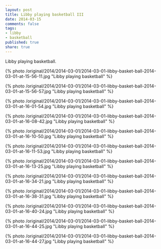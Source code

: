 ```yaml
---
layout: post
title: Libby playing basketball III
date: 2014-03-15
comments: false
tags:
- libby
- basketball
published: true
share: true
---
```

Libby playing basketball.

{% photo /original/2014/2014-03-01/2014-03-01-libby-basket-ball-2014-03-01-at-15-56-11.jpg "Libby playing basketball" %}

{% photo /original/2014/2014-03-01/2014-03-01-libby-basket-ball-2014-03-01-at-15-56-57.jpg "Libby playing basketball" %}

{% photo /original/2014/2014-03-01/2014-03-01-libby-basket-ball-2014-03-01-at-16-01-54.jpg "Libby playing basketball" %}

{% photo /original/2014/2014-03-01/2014-03-01-libby-basket-ball-2014-03-01-at-16-08-42.jpg "Libby playing basketball" %}

{% photo /original/2014/2014-03-01/2014-03-01-libby-basket-ball-2014-03-01-at-16-10-50.jpg "Libby playing basketball" %}

{% photo /original/2014/2014-03-01/2014-03-01-libby-basket-ball-2014-03-01-at-16-11-53.jpg "Libby playing basketball" %}

{% photo /original/2014/2014-03-01/2014-03-01-libby-basket-ball-2014-03-01-at-16-13-25.jpg "Libby playing basketball" %}

{% photo /original/2014/2014-03-01/2014-03-01-libby-basket-ball-2014-03-01-at-16-34-21.jpg "Libby playing basketball" %}

{% photo /original/2014/2014-03-01/2014-03-01-libby-basket-ball-2014-03-01-at-16-38-31.jpg "Libby playing basketball" %}

{% photo /original/2014/2014-03-01/2014-03-01-libby-basket-ball-2014-03-01-at-16-40-24.jpg "Libby playing basketball" %}

{% photo /original/2014/2014-03-01/2014-03-01-libby-basket-ball-2014-03-01-at-16-44-25.jpg "Libby playing basketball" %}

{% photo /original/2014/2014-03-01/2014-03-01-libby-basket-ball-2014-03-01-at-16-44-27.jpg "Libby playing basketball" %}
